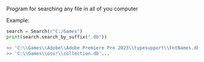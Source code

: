 Program for searching any file in all of you computer

Example:

```python
search = Search(r"C:/Games")
print(search.search_by_suffix(".db"))

>> 'C:\\Games\\Adobe\\Adobe Premiere Pro 2023\\typesupport\\FntNames.db',
>> 'C:\\Games\\osu!\\collection.db'...
```
